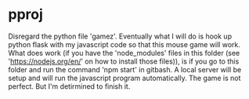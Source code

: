 # pproj

Disregard the python file 'gamez'. Eventually what I will do is hook up python flask with my javascript code so that this mouse game will work. What does work (if you have the 'node_modules' files in this folder (see 'https://nodejs.org/en/' on how to install those files)), is if you go to this folder and run the command 'npm start' in gitbash. A local server will be setup and will run the javascript program automatically. The game is not perfect. But I'm detirmined to finish it.
